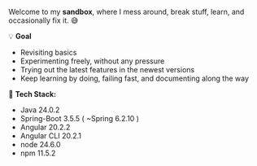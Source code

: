 Welcome to my **sandbox**, where I mess around, break stuff, learn, and occasionally fix it. 😅

💡 **Goal**
* Revisiting basics
* Experimenting freely, without any pressure
* Trying out the latest features in the newest versions
* Keep learning by doing, failing fast, and documenting along the way

📌 **Tech Stack:**
- Java 24.0.2
- Spring-Boot 3.5.5 ( ~Spring 6.2.10 )
- Angular 20.2.2
- Angular CLI 20.2.1
- node 24.6.0
- npm 11.5.2

